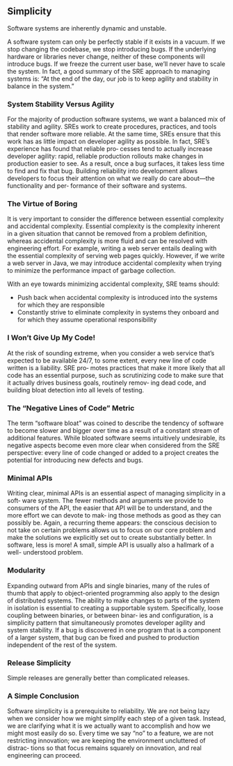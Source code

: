 ## Simplicity

Software systems are inherently dynamic and unstable.

A software system can only be perfectly stable if it exists in a vacuum. If we stop changing the codebase, we stop introducing bugs. If the underlying hardware or libraries never change, neither of these components will introduce bugs. If we freeze the current user base, we’ll never have to scale the system. In fact, a good summary of the SRE approach to managing systems is: “At the end of the day, our job is to keep agility and stability in balance in the system.”

### System Stability Versus Agility

For the majority of production software systems, we want a balanced mix of stability and agility. SREs work to create procedures, practices, and tools that render software more reliable. At the same time, SREs ensure that this work has as little impact on developer agility as possible. In fact, SRE’s experience has found that reliable pro‐ cesses tend to actually increase developer agility: rapid, reliable production rollouts make changes in production easier to see. As a result, once a bug surfaces, it takes less time to find and fix that bug. Building reliability into development allows developers to focus their attention on what we really do care about—the functionality and per‐ formance of their software and systems.


### The Virtue of Boring

It is very important to consider the difference between essential complexity and accidental complexity. Essential complexity is the complexity inherent in a given situation that cannot be removed from a problem definition, whereas accidental complexity is more fluid and can be resolved with engineering effort. For example, writing a web server entails dealing with the essential complexity of serving web pages quickly. However, if we write a web server in Java, we may introduce accidental complexity when trying to minimize the performance impact of garbage collection.

With an eye towards minimizing accidental complexity, SRE teams should:
- Push back when accidental complexity is introduced into the systems for which they are responsible
- Constantly strive to eliminate complexity in systems they onboard and for which they assume operational responsibility

### I Won’t Give Up My Code!


At the risk of sounding extreme, when you consider a web service that’s expected to be available 24/7, to some extent, every new line of code written is a liability. SRE pro‐ motes practices that make it more likely that all code has an essential purpose, such as scrutinizing code to make sure that it actually drives business goals, routinely remov‐ ing dead code, and building bloat detection into all levels of testing.


### The “Negative Lines of Code” Metric

The term “software bloat” was coined to describe the tendency of software to become slower and bigger over time as a result of a constant stream of additional features. While bloated software seems intuitively undesirable, its negative aspects become even more clear when considered from the SRE perspective: every line of code changed or added to a project creates the potential for introducing new defects and bugs.

### Minimal APIs

Writing clear, minimal APIs is an essential aspect of managing simplicity in a soft‐ ware system. The fewer methods and arguments we provide to consumers of the API, the easier that API will be to understand, and the more effort we can devote to mak‐ ing those methods as good as they can possibly be. Again, a recurring theme appears: the conscious decision to not take on certain problems allows us to focus on our core problem and make the solutions we explicitly set out to create substantially better. In software, less is more! A small, simple API is usually also a hallmark of a well- understood problem.


### Modularity
Expanding outward from APIs and single binaries, many of the rules of thumb that apply to object-oriented programming also apply to the design of distributed systems. The ability to make changes to parts of the system in isolation is essential to creating a supportable system. Specifically, loose coupling between binaries, or between binar‐ ies and configuration, is a simplicity pattern that simultaneously promotes developer agility and system stability. If a bug is discovered in one program that is a component of a larger system, that bug can be fixed and pushed to production independent of the rest of the system.

### Release Simplicity
Simple releases are generally better than complicated releases. 


### A Simple Conclusion

Software simplicity is a prerequisite to reliability. We are not being lazy when we consider how we might simplify each step of a given task. Instead, we are clarifying what it is we actually want to accomplish and how we might most easily do so. Every time we say “no” to a feature, we are not restricting innovation; we are keeping the environment uncluttered of distrac‐ tions so that focus remains squarely on innovation, and real engineering can proceed.





